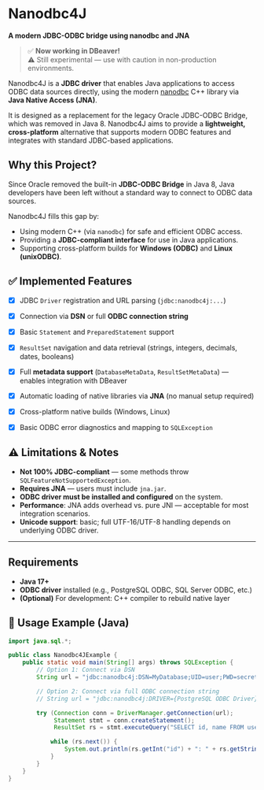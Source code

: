 # Nanodbc4J

**A modern JDBC-ODBC bridge using nanodbc and JNA**

> ✅ **Now working in DBeaver!**  
> ⚠️ Still experimental — use with caution in non-production environments.

Nanodbc4J is a **JDBC driver** that enables Java applications to access ODBC data sources directly, using the modern [nanodbc](https://github.com/nanodbc/nanodbc ) C++ library via **Java Native Access (JNA)**.

It is designed as a replacement for the legacy Oracle JDBC-ODBC Bridge, which was removed in Java 8. Nanodbc4J aims to provide a **lightweight, cross-platform** alternative that supports modern ODBC features and integrates with standard JDBC-based applications.

##  Why this Project?

Since Oracle removed the built-in **JDBC-ODBC Bridge** in Java 8, Java developers have been left without a standard way to connect to ODBC data sources.

Nanodbc4J fills this gap by:

- Using modern C++ (via `nanodbc`) for safe and efficient ODBC access.
- Providing a **JDBC-compliant interface** for use in Java applications.
- Supporting cross-platform builds for **Windows (ODBC)** and **Linux (unixODBC)**.

## ✅ Implemented Features

- [x] JDBC `Driver` registration and URL parsing (`jdbc:nanodbc4j:...`)
- [x] Connection via **DSN** or full **ODBC connection string**
- [x] Basic `Statement` and `PreparedStatement` support
- [x] `ResultSet` navigation and data retrieval (strings, integers, decimals, dates, booleans)
- [x] Full **metadata support** (`DatabaseMetaData`, `ResultSetMetaData`) — enables integration with DBeaver
- [x] Automatic loading of native libraries via **JNA** (no manual setup required)
- [x] Cross-platform native builds (Windows, Linux)
- [x] Basic ODBC error diagnostics and mapping to `SQLException`


## ⚠️ Limitations & Notes

- **Not 100% JDBC-compliant** — some methods throw `SQLFeatureNotSupportedException`.
- **Requires JNA** — users must include `jna.jar`.
- **ODBC driver must be installed and configured** on the system.
- **Performance**: JNA adds overhead vs. pure JNI — acceptable for most integration scenarios.
- **Unicode support**: basic; full UTF-16/UTF-8 handling depends on underlying ODBC driver.

---

## Requirements

- **Java 17+**
- **ODBC driver** installed (e.g., PostgreSQL ODBC, SQL Server ODBC, etc.)
- **(Optional)** For development: C++ compiler to rebuild native layer

## 🧪 Usage Example (Java)

```java
import java.sql.*;

public class Nanodbc4JExample {
    public static void main(String[] args) throws SQLException {
        // Option 1: Connect via DSN
        String url = "jdbc:nanodbc4j:DSN=MyDatabase;UID=user;PWD=secret";

        // Option 2: Connect via full ODBC connection string
        // String url = "jdbc:nanodbc4j:DRIVER={PostgreSQL ODBC Driver};SERVER=localhost;PORT=5432;DATABASE=test;UID=postgres;PWD=pass";

        try (Connection conn = DriverManager.getConnection(url);
             Statement stmt = conn.createStatement();
             ResultSet rs = stmt.executeQuery("SELECT id, name FROM users")) {

            while (rs.next()) {
                System.out.println(rs.getInt("id") + ": " + rs.getString("name"));
            }
        }
    }
}
